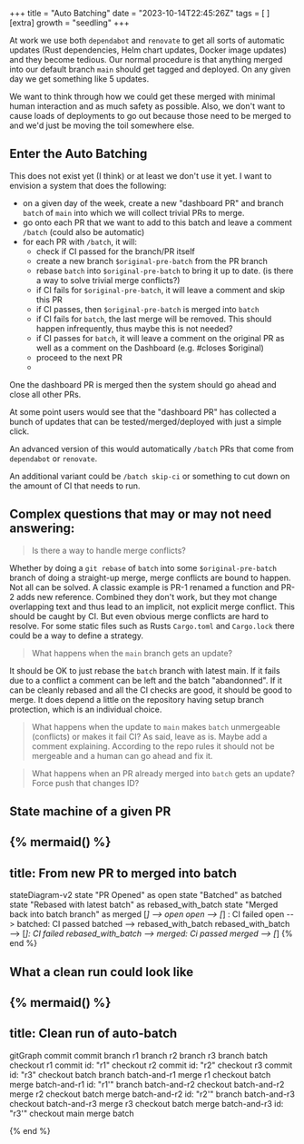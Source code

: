 +++
title = "Auto Batching"
date = "2023-10-14T22:45:26Z"
tags = [  ]
[extra]
growth = "seedling"
+++

At work we use both `dependabot` and `renovate` to get all sorts of automatic updates (Rust dependencies, Helm chart updates, Docker image updates) and they become tedious.
Our normal procedure is that anything merged into our default branch `main` should get tagged and deployed.
On any given day we get something like 5 updates.

We want to think through how we could get these merged with minimal human interaction and as much safety as possible.
Also, we don't want to cause loads of deployments to go out because those need to be merged to and we'd just be moving the toil somewhere else.

## Enter the Auto Batching

This does not exist yet (I think) or at least we don't use it yet.
I want to envision a system that does the following:

* on a given day of the week, create a new "dashboard PR" and branch `batch` of `main` into which we will collect trivial PRs to merge.
* go onto each PR that we want to add to this batch and leave a comment `/batch` (could also be automatic)
* for each PR with `/batch`, it will:
    * check if CI passed for the branch/PR itself
    * create a new branch `$original-pre-batch` from the PR branch
    * rebase `batch` into `$original-pre-batch` to bring it up to date. (is there a way to solve trivial merge conflicts?)
    * if CI fails for `$original-pre-batch`, it will leave a comment and skip this PR
    * if CI passes, then `$original-pre-batch` is merged into `batch`
    * if CI fails for `batch`, the last merge will be removed.
      This should happen infrequently, thus maybe this is not needed?
    * if CI passes for `batch`, it will leave a comment on the original PR as well as a comment on the Dashboard (e.g. #closes $original)
    * proceed to the next PR
    *
One the dashboard PR is merged then the system should go ahead and close all other PRs.

At some point users would see that the "dashboard PR" has collected a bunch of updates that can be tested/merged/deployed with just a simple click.

An advanced version of this would automatically `/batch` PRs that come from `dependabot` or `renovate`.

An additional variant could be `/batch skip-ci` or something to cut down on the amount of CI that needs to run.

## Complex questions that may or may not need answering:

> Is there a way to handle merge conflicts?

Whether by doing a `git rebase` of `batch` into some `$original-pre-batch` branch of doing a straight-up merge,
merge conflicts are bound to happen.
Not all can be solved.
A classic example is PR-1 renamed a function and PR-2 adds new reference.
Combined they don't work, but they mot change overlapping text and thus lead to an implicit, not explicit merge conflict.
This should be caught by CI.
But even obvious merge conflicts are hard to resolve.
For some static files such as Rusts `Cargo.toml` and `Cargo.lock` there could be a way to define a strategy.

> What happens when the `main` branch gets an update?

It should be OK to just rebase the `batch` branch with latest main.
If it fails due to a conflict a comment can be left and the batch "abandonned".
If it can be cleanly rebased and all the CI checks are good, it should be good to merge.
It does depend a little on the repository having setup branch protection, which is an individual choice.

> What happens when the update to `main` makes `batch` unmergeable (conflicts) or makes it fail CI?
As said, leave as is. Maybe add a comment explaining.
According to the repo rules it should not be mergeable and a human can go ahead and fix it.

> What happens when an PR already merged into `batch` gets an update? Force push that changes ID?

## State machine of a given PR

{% mermaid() %}
---
title: From new PR to merged into batch
---
stateDiagram-v2
    state "PR Opened" as open
    state "Batched" as batched
    state "Rebased with latest batch" as rebased_with_batch
    state "Merged back into batch branch" as merged
    [*] --> open
    open --> [*] : CI failed
    open --> batched: CI passed
    batched --> rebased_with_batch
    rebased_with_batch --> [*]: CI failed
    rebased_with_batch --> merged: Ci passed
    merged --> [*]
{% end %}



## What a clean run could look like
{% mermaid() %}
---
title: Clean run of auto-batch
---
gitGraph
  commit
  commit
  branch r1
  branch r2
  branch r3
  branch batch
  checkout r1
  commit id: "r1"
  checkout r2
  commit id: "r2"
  checkout r3
  commit id: "r3"
  checkout batch
  branch batch-and-r1
  merge r1
  checkout batch
  merge batch-and-r1 id: "r1'"
  branch batch-and-r2
  checkout batch-and-r2
  merge r2
  checkout batch
  merge batch-and-r2 id: "r2'"
  branch batch-and-r3
  checkout batch-and-r3
  merge r3
  checkout batch
  merge batch-and-r3 id: "r3'"
  checkout main
  merge batch

{% end %}
